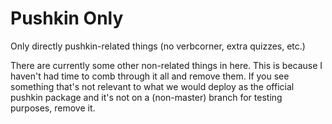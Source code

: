 # Pushkin Only

Only directly pushkin-related things (no verbcorner, extra quizzes, etc.)

There are currently some other non-related things in here. This is because I haven't had time to comb through it all and remove them. If you see something that's not relevant to what we would deploy as the official pushkin package and it's not on a (non-master) branch for testing purposes, remove it.